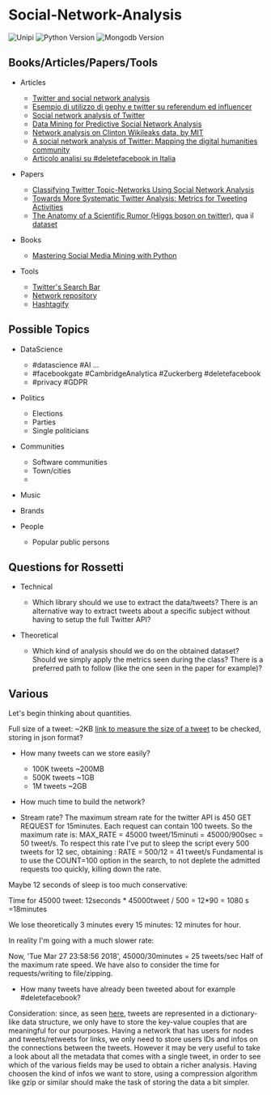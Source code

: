 # Social-Network-Analysis

![Unipi](https://img.shields.io/badge/Unipi-Social%20Network%20Analysis-orange.svg) ![Python Version](https://img.shields.io/badge/python-2.7-brightgreen.svg) ![Mongodb Version](https://img.shields.io/badge/mongodb-v3.6.4-ff69b4.svg)

## Books/Articles/Papers/Tools
* Articles
    * [Twitter and social network analysis](http://datadrivenjournalism.net/news_and_analysis/twitter_and_social_network_analysis)
    * [Esempio di utilizzo di gephy e twitter su referendum ed influencer](http://www.misurarelacomunicazione.it/2016/11/24/iovotono-vs-bastaunsi-gli-influencers-twitter/)
    * [Social network analysis of Twitter](http://www.mediative.com/social-network-analysis-twitter/)
	* [Data Mining for Predictive Social Network Analysis](https://www.toptal.com/data-science/social-network-data-mining-for-predictive-analysis)
	* [Network analysis on Clinton Wikileaks data, by MIT](https://clinton.media.mit.edu/clinton#)
    * [A social network analysis of Twitter: Mapping the digital humanities community](https://www.tandfonline.com/doi/full/10.1080/23311983.2016.1171458) 
    * [Articolo analisi su \#deletefacebook in Italia](https://socialrecap.it/2018/03/26/deletefacebook-ci-credono-media-non-gli-italiani/)
	
* Papers 
    * [Classifying Twitter Topic-Networks Using Social Network Analysis](http://journals.sagepub.com/doi/full/10.1177/2056305117691545)
    * [Towards More Systematic Twitter Analysis: Metrics for Tweeting Activities](https://www.researchgate.net/publication/235632738_Towards_More_Systematic_Twitter_Analysis_Metrics_for_Tweeting_Activities)
    * [The Anatomy of a Scientific Rumor (Higgs boson on twitter)](https://www.nature.com/articles/srep02980#methods), qua il [dataset](https://snap.stanford.edu/data/higgs-twitter.html)

* Books
    * [Mastering Social Media Mining with Python](https://www.amazon.it/Mastering-Social-Media-Mining-Python/dp/1783552018/ref=sr_1_1?ie=UTF8&qid=1521482811&sr=8-1&keywords=Mastering+Social+Media+Mining+with+Python)

* Tools
    * [Twitter's Search Bar](https://twitter.com/search-home)
    * [Network repository](http://networkrepository.com/)
    * [Hashtagify](http://hashtagify.me/hashtag/deletefacebook)


## Possible Topics

* DataScience 
	* \#datascience \#AI ...
	* \#facebookgate \#CambridgeAnalytica \#Zuckerberg \#deletefacebook
	* \#privacy \#GDPR

* Politics	
    * Elections
    * Parties
    * Single politicians

* Communities
    * Software communities
    * Town/cities
    * 

* Music

* Brands

* People
    * Popular public persons


## Questions for Rossetti

* Technical 
    * Which library should we use to extract the data/tweets? There is an alternative way to extract tweets about a specific subject without having to setup the full Twitter API?

* Theoretical
    * Which kind of analysis should we do on the obtained dataset? Should we simply apply the metrics seen during the class? There is a preferred path to follow (like the one seen in the paper for example)? 
    
    
    
## Various
Let's begin thinking about quantities.

Full size of a tweet: ~2KB [link to measure the size of a tweet](https://gist.github.com/brendano/1024217)
to be checked, storing in json format?

* How many tweets can we store easily?
	* 100K	tweets 	~200MB
	* 500K	tweets 	~1GB
	* 1M 	tweets 	~2GB
* How much time to build the network? 

* Stream rate?
The maximum stream rate for the twitter API is 450 GET REQUEST for 15minutes. Each request can contain 100 tweets. So the maximum rate is:
MAX_RATE = 45000 tweet/15minuti = 45000/900sec = 50 tweet/s.
To respect this rate I've put to sleep the script every 500 tweets for 12 sec, obtaining :
RATE = 500/12 = 41 tweet/s
Fundamental is to use the COUNT=100 option in the search, to not deplete the admitted requests too quickly, killing down the rate.

Maybe 12 seconds of sleep is too much conservative:

Time for 45000 tweet: 12seconds * 45000tweet / 500 = 12*90 = 1080 s =18minutes

We lose theoretically 3 minutes every 15 minutes: 12 minutes for hour.

In reality I'm going with a much slower rate:

Now, 'Tue Mar 27 23:58:56 2018', 45000/30minutes = 25 tweets/sec
Half of the maximum rate speed.
We have also to consider the time for requests/writing to file/zipping.



* How many tweets have already been tweeted about for example \#deletefacebook?

Consideration: since, as seen [here](https://gist.github.com/brendano/1024217), tweets are represented in a dictionary-like data structure, we only have to store the key-value couples that are meaningful for our pourposes. Having a network that has users for nodes and tweets/retweets for links, we only need to store users IDs and infos on the connections between the tweets. However it may be very useful to take a look about all the metadata that comes with a single tweet, in order to see which of the various fields may be used to obtain a richer analysis. Having choosen the kind of infos we want to store, using a compression algorithm like gzip or similar should make the task of storing the data a bit simpler.
